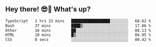 ## Hey there! 😎👋 What's up?

<!--START_SECTION:waka-->

```txt
TypeScript   2 hrs 22 mins   █████████████████░░░░░░░░   68.62 %
Bash         37 mins         ████▒░░░░░░░░░░░░░░░░░░░░   17.86 %
Other        16 mins         ██░░░░░░░░░░░░░░░░░░░░░░░   08.13 %
HTML         10 mins         █▒░░░░░░░░░░░░░░░░░░░░░░░   04.95 %
CSS          0 secs          ░░░░░░░░░░░░░░░░░░░░░░░░░   00.42 %
```

<!--END_SECTION:waka-->
